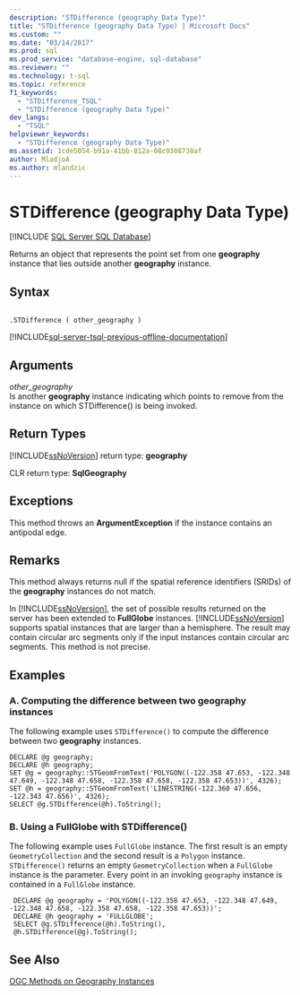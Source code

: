 ```yaml
---
description: "STDifference (geography Data Type)"
title: "STDifference (geography Data Type) | Microsoft Docs"
ms.custom: ""
ms.date: "03/14/2017"
ms.prod: sql
ms.prod_service: "database-engine, sql-database"
ms.reviewer: ""
ms.technology: t-sql
ms.topic: reference
f1_keywords: 
  - "STDifference_TSQL"
  - "STDifference (geography Data Type)"
dev_langs: 
  - "TSQL"
helpviewer_keywords: 
  - "STDifference (geography Data Type)"
ms.assetid: 1cde5054-b91a-41bb-812a-08c9308738af
author: MladjoA
ms.author: mlandzic 
---
```

# STDifference (geography Data Type)
[!INCLUDE [SQL Server SQL Database](../../includes/applies-to-version/sql-asdb.md)]

  Returns an object that represents the point set from one **geography** instance that lies outside another **geography** instance.  
  
## Syntax  
  
```  
  
.STDifference ( other_geography )  
```  
  
[!INCLUDE[sql-server-tsql-previous-offline-documentation](../../includes/sql-server-tsql-previous-offline-documentation.md)]

## Arguments
 *other_geography*  
 Is another **geography** instance indicating which points to remove from the instance on which STDifference() is being invoked.  
  
## Return Types  
 [!INCLUDE[ssNoVersion](../../includes/ssnoversion-md.md)] return type: **geography**  
  
 CLR return type: **SqlGeography**  
  
## Exceptions  
 This method throws an **ArgumentException** if the instance contains an antipodal edge.  
  
## Remarks  
 This method always returns null if the spatial reference identifiers (SRIDs) of the **geography** instances do not match.  
  
 In [!INCLUDE[ssNoVersion](../../includes/ssnoversion-md.md)], the set of possible results returned on the server has been extended to **FullGlobe** instances. [!INCLUDE[ssNoVersion](../../includes/ssnoversion-md.md)] supports spatial instances that are larger than a hemisphere. The result may contain circular arc segments only if the input instances contain circular arc segments. This method is not precise.  
  
## Examples  
  
### A. Computing the difference between two geography instances  
 The following example uses `STDifference()` to compute the difference between two **geography** instances.  
  
```  
DECLARE @g geography;  
DECLARE @h geography;  
SET @g = geography::STGeomFromText('POLYGON((-122.358 47.653, -122.348 47.649, -122.348 47.658, -122.358 47.658, -122.358 47.653))', 4326);  
SET @h = geography::STGeomFromText('LINESTRING(-122.360 47.656, -122.343 47.656)', 4326);  
SELECT @g.STDifference(@h).ToString();  
```  
  
### B. Using a FullGlobe with STDifference()  
 The following example uses `FullGlobe` instance. The first result is an empty `GeometryCollection` and the second result is a `Polygon` instance. `STDifference()` returns an empty `GeometryCollection` when a `FullGlobe` instance is the parameter. Every point in an invoking `geography` instance is contained in a `FullGlobe` instance.  
  
```
 DECLARE @g geography = 'POLYGON((-122.358 47.653, -122.348 47.649, -122.348 47.658, -122.358 47.658, -122.358 47.653))';  
 DECLARE @h geography = 'FULLGLOBE';  
 SELECT @g.STDifference(@h).ToString(),  
 @h.STDifference(@g).ToString();
 ```  
  
## See Also  
 [OGC Methods on Geography Instances](../../t-sql/spatial-geography/ogc-methods-on-geography-instances.md)  
  
  
